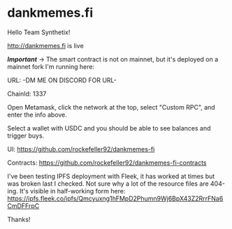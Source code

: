 # dankmemes.fi

Hello Team Synthetix!

http://dankmemes.fi is live


***Important*** -> The smart contract is not on mainnet, but it's deployed on a mainnet fork I'm running here:

URL: -DM ME ON DISCORD FOR URL-

ChainId: 1337

Open Metamask, click the network at the top, select "Custom RPC", and enter the info above.

Select a wallet with USDC and you should be able to see balances and trigger buys.

UI: https://github.com/rockefeller92/dankmemes-fi

Contracts: https://github.com/rockefeller92/dankmemes-fi-contracts

I've been testing IPFS deployment with Fleek, it has worked at times but was
broken last I checked. Not sure why a lot of the resource files are 404-ing.
It's visible in half-working form here:
    https://ipfs.fleek.co/ipfs/Qmcyuxng1hFMpD2Phumn9Wj6BpX43Z2RrrFNa6CmDFFrpC

Thanks!
